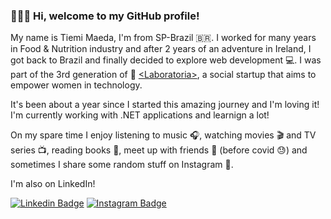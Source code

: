 ### 🙋🏻‍♀️ Hi, welcome to my GitHub profile!  

My name is Tiemi Maeda, I'm from SP-Brazil 🇧🇷.
I worked for many years in Food & Nutrition industry and after 2 years of an adventure in Ireland, I got back to Brazil and finally decided to explore web development 💻. I was part of the 3rd generation of 💛 [\<Laboratoria\>](https://www.laboratoria.la/br), a social startup that aims to empower women in technology. 

It's been about a year since I started this amazing journey and I'm loving it! I'm currently working with .NET applications and learnign a lot!

On my spare time I enjoy listening to music 🎧, watching movies 🎬 and TV series 📺, reading books 📖, meet up with friends 🍻 (before covid 😓) and sometimes I share some random stuff on Instagram 🤪.


I'm also on LinkedIn!

[![Linkedin Badge](https://img.shields.io/badge/linkedin-%230077B5.svg?&style=for-the-badge&logo=linkedin&logoColor=white&link=https://www.linkedin.com/in/priscila-tiemi-maeda/)](https://www.linkedin.com/in/priscila-tiemi-maeda/) 
[![Instagram Badge](https://img.shields.io/badge/instagram-%23E4405F.svg?&style=for-the-badge&logo=instagram&logoColor=white)](https://www.instagram.com/a_maladajapa/?hl=pt-br)
